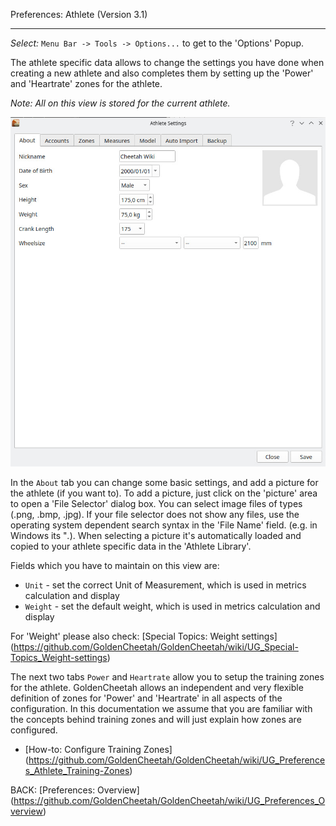 Preferences: Athlete (Version 3.1)
***

_Select:_ `Menu Bar -> Tools -> Options...` to get to the 'Options' Popup.

The athlete specific data allows to change the settings you have done when creating a new athlete and also completes them by setting up the 'Power' and 'Heartrate' zones for the athlete.

_Note: All on this view is stored for the current athlete._

![Preferences: Athlete](https://raw.githubusercontent.com/GoldenCheetah/GoldenCheetah/master/doc/wiki/PreferencesAthlete.jpg)

In the `About` tab you can change some basic settings, and add a picture for the athlete (if you want to). To add a picture, just click on the 'picture' area to open a 'File Selector' dialog box. You can select image files of types (.png, .bmp, .jpg). If your file selector does not show any files, use the operating system dependent search syntax in the 'File Name' field. (e.g. in Windows its "*.*). When selecting a picture it's automatically loaded and copied to your athlete specific data in the 'Athlete Library'.

Fields which you have to maintain on this view are:

* `Unit` - set the correct Unit of Measurement, which is used in metrics calculation and display
* `Weight` - set the default weight, which is used in metrics calculation and display

For 'Weight' please also check: [Special Topics: Weight settings] (https://github.com/GoldenCheetah/GoldenCheetah/wiki/UG_Special-Topics_Weight-settings) 

The next two tabs `Power` and `Heartrate` allow you to setup the training zones for the athlete. GoldenCheetah allows an independent and very flexible definition of zones for 'Power' and 'Heartrate' in all aspects of the configuration. In this documentation we assume that you are familiar with the concepts behind training zones and will just explain how zones are configured.

* [How-to: Configure Training Zones] (https://github.com/GoldenCheetah/GoldenCheetah/wiki/UG_Preferences_Athlete_Training-Zones)

BACK: [Preferences: Overview] (https://github.com/GoldenCheetah/GoldenCheetah/wiki/UG_Preferences_Overview)

